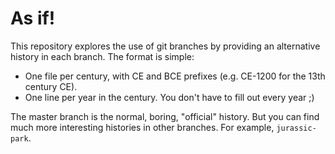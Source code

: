 # As if!

This repository explores the use of git branches by providing an
alternative history in each branch. The format is simple:

* One file per century, with CE and BCE prefixes (e.g. CE-1200 for the
  13th century CE).
* One line per year in the century. You don't have to fill out every
  year ;)
  
The master branch is the normal, boring, "official" history. But you
can find much more interesting histories in other branches. For
example, `jurassic-park`.

